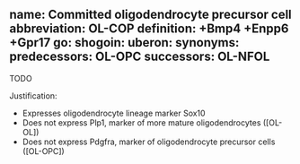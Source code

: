 name: Committed oligodendrocyte precursor cell
abbreviation: OL-COP
definition: +Bmp4 +Enpp6 +Gpr17
go:
shogoin: 
uberon:
synonyms:
predecessors: OL-OPC
successors: OL-NFOL
---

TODO

Justification:

* Expresses oligodendrocyte lineage marker Sox10
* Does not express Plp1, marker of more mature oligodendrocytes ([OL-OL])
* Does not express Pdgfra, marker of oligodendrocyte precursor cells ([OL-OPC])  


